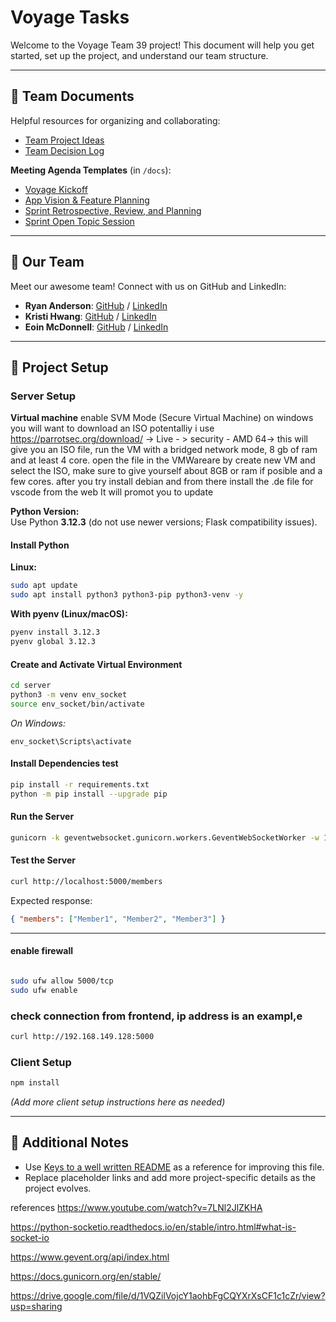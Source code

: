 # Voyage Tasks

Welcome to the Voyage Team 39 project! This document will help you get started, set up the project, and understand our team structure.

---

## 📄 Team Documents

Helpful resources for organizing and collaborating:

- [Team Project Ideas](./docs/team_project_ideas.md)
- [Team Decision Log](./docs/team_decision_log.md)

**Meeting Agenda Templates** (in `/docs`):

- [Voyage Kickoff](./docs/meeting-voyage_kickoff.docx)
- [App Vision & Feature Planning](./docs/meeting-vision_and_feature_planning.docx)
- [Sprint Retrospective, Review, and Planning](./docs/meeting-sprint_retrospective_review_and_planning.docx)
- [Sprint Open Topic Session](./docs/meeting-sprint_open_topic_session.docx)

---

## 👥 Our Team

Meet our awesome team! Connect with us on GitHub and LinkedIn:

- **Ryan Anderson**: [GitHub](https://github.com/RyanAndersonG64) / [LinkedIn](https://www.linkedin.com/in/ryan-anderson-g64/)
- **Kristi Hwang**: [GitHub](https://github.com/kristi-h) / [LinkedIn](https://www.linkedin.com/in/kristi-h-4542b38a/)
- **Eoin McDonnell**: [GitHub](https://github.com/oldmcdonnell) / [LinkedIn](https://www.linkedin.com/in/mcdonnell-eoin/)

---

## 🚀 Project Setup

### Server Setup

**Virtual machine**
enable SVM Mode (Secure Virtual Machine) on windows
you will want to download an ISO potentalliy i use https://parrotsec.org/download/ -> Live - > security - AMD 64-> this will give you an ISO file,
run the VM with a bridged network mode, 8 gb of ram and at least 4 core.
open the file in the VMWareare by create new VM and select the ISO, make sure to give yourself about 8GB or ram if posible and a few cores.
after you try install debian and from there install the .de file for vscode from the web
It will promot you to update

**Python Version:**  
Use Python **3.12.3** (do not use newer versions; Flask compatibility issues).

#### Install Python

**Linux:**

```bash
sudo apt update
sudo apt install python3 python3-pip python3-venv -y
```

**With pyenv (Linux/macOS):**

```bash
pyenv install 3.12.3
pyenv global 3.12.3
```

#### Create and Activate Virtual Environment

```bash
cd server
python3 -m venv env_socket
source env_socket/bin/activate
```

_On Windows:_

```
env_socket\Scripts\activate
```

#### Install Dependencies test

```bash
pip install -r requirements.txt
python -m pip install --upgrade pip
```

#### Run the Server

```bash
gunicorn -k geventwebsocket.gunicorn.workers.GeventWebSocketWorker -w 1 app_socket.app_socket_server:app --bind 0.0.0.0:5000
```

#### Test the Server

```bash
curl http://localhost:5000/members
```

Expected response:

```json
{ "members": ["Member1", "Member2", "Member3"] }
```

---

#### enable firewall

```bash

sudo ufw allow 5000/tcp
sudo ufw enable


```

### check connection from frontend, ip address is an exampl,e

```bash
curl http://192.168.149.128:5000
```

### Client Setup

```bash
npm install
```

_(Add more client setup instructions here as needed)_

---

## 📝 Additional Notes

- Use [Keys to a well written README](https://tinyurl.com/yk3wubft) as a reference for improving this file.
- Replace placeholder links and add more project-specific details as the project evolves.

references
https://www.youtube.com/watch?v=7LNl2JlZKHA

https://python-socketio.readthedocs.io/en/stable/intro.html#what-is-socket-io

https://www.gevent.org/api/index.html

https://docs.gunicorn.org/en/stable/

https://drive.google.com/file/d/1VQZilVojcY1aohbFgCQYXrXsCF1c1cZr/view?usp=sharing
